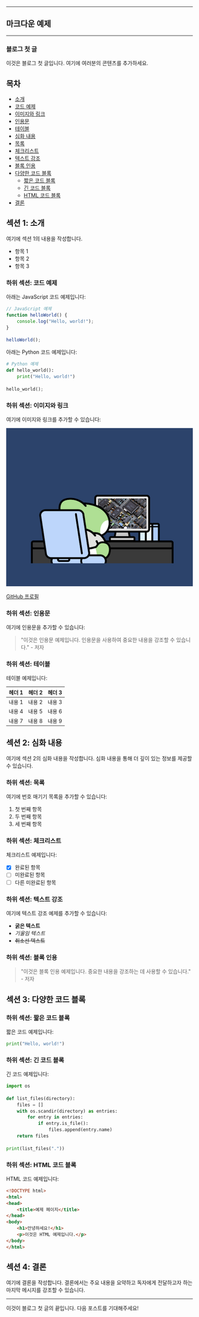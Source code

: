 
---
마크다운 예제
---
-----------------------------
### 블로그 첫 글

이것은 블로그 첫 글입니다. 여기에 여러분의 콘텐츠를 추가하세요.

## 목차
- [소개](#섹션-1-소개)
- [코드 예제](#하위-섹션-코드-예제)
- [이미지와 링크](#하위-섹션-이미지와-링크)
- [인용문](#하위-섹션-인용문)
- [테이블](#하위-섹션-테이블)
- [심화 내용](#섹션-2-심화-내용)
- [목록](#하위-섹션-목록)
- [체크리스트](#하위-섹션-체크리스트)
- [텍스트 강조](#하위-섹션-텍스트-강조)
- [블록 인용](#하위-섹션-블록-인용)
- [다양한 코드 블록](#섹션-3-다양한-코드-블록)
  - [짧은 코드 블록](#하위-섹션-짧은-코드-블록)
  - [긴 코드 블록](#하위-섹션-긴-코드-블록)
  - [HTML 코드 블록](#하위-섹션-html-코드-블록)
- [결론](#섹션-4-결론)

## 섹션 1: 소개

여기에 섹션 1의 내용을 작성합니다.

- 항목 1
- 항목 2
- 항목 3

### 하위 섹션: 코드 예제

아래는 JavaScript 코드 예제입니다:

```javascript
// JavaScript 예제
function helloWorld() {
    console.log("Hello, world!");
}

helloWorld();
```

아래는 Python 코드 예제입니다:

```python
# Python 예제
def hello_world():
    print("Hello, world!")

hello_world();
```

### 하위 섹션: 이미지와 링크

여기에 이미지와 링크를 추가할 수 있습니다:

![예제 이미지](./assets/myProfile.png)

[GitHub 프로필](https://github.com/Azabell1993)

### 하위 섹션: 인용문

여기에 인용문을 추가할 수 있습니다:

> "이것은 인용문 예제입니다. 인용문을 사용하여 중요한 내용을 강조할 수 있습니다." - 저자

### 하위 섹션: 테이블

테이블 예제입니다:

| 헤더 1 | 헤더 2 | 헤더 3 |
|--------|--------|--------|
| 내용 1 | 내용 2 | 내용 3 |
| 내용 4 | 내용 5 | 내용 6 |
| 내용 7 | 내용 8 | 내용 9 |

## 섹션 2: 심화 내용

여기에 섹션 2의 심화 내용을 작성합니다. 심화 내용을 통해 더 깊이 있는 정보를 제공할 수 있습니다.

### 하위 섹션: 목록

여기에 번호 매기기 목록을 추가할 수 있습니다:

1. 첫 번째 항목
2. 두 번째 항목
3. 세 번째 항목

### 하위 섹션: 체크리스트

체크리스트 예제입니다:

- [x] 완료된 항목
- [ ] 미완료된 항목
- [ ] 다른 미완료된 항목

### 하위 섹션: 텍스트 강조

여기에 텍스트 강조 예제를 추가할 수 있습니다:

- **굵은 텍스트**
- *기울임 텍스트*
- ~~취소선 텍스트~~

### 하위 섹션: 블록 인용

> "이것은 블록 인용 예제입니다. 중요한 내용을 강조하는 데 사용할 수 있습니다." - 저자

## 섹션 3: 다양한 코드 블록

### 하위 섹션: 짧은 코드 블록

짧은 코드 예제입니다:

```python
print("Hello, world!")
```

### 하위 섹션: 긴 코드 블록

긴 코드 예제입니다:

```python
import os

def list_files(directory):
    files = []
    with os.scandir(directory) as entries:
        for entry in entries:
            if entry.is_file():
                files.append(entry.name)
    return files

print(list_files("."))
```

### 하위 섹션: HTML 코드 블록

HTML 코드 예제입니다:

```html
<!DOCTYPE html>
<html>
<head>
    <title>예제 페이지</title>
</head>
<body>
    <h1>안녕하세요!</h1>
    <p>이것은 HTML 예제입니다.</p>
</body>
</html>
```

## 섹션 4: 결론

여기에 결론을 작성합니다. 결론에서는 주요 내용을 요약하고 독자에게 전달하고자 하는 마지막 메시지를 강조할 수 있습니다.

---

이것이 블로그 첫 글의 끝입니다. 다음 포스트를 기대해주세요!
